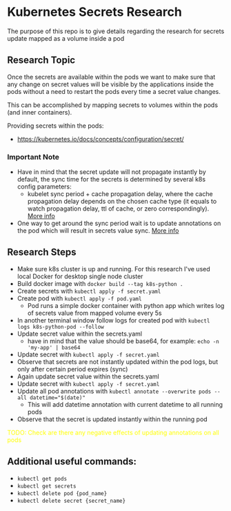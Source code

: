 # Kubernetes Secrets Research
The purpose of this repo is to give details regarding the research for secrets update mapped as a volume inside a pod

## Research Topic
Once the secrets are available within the pods we want to make sure that any change on secret values will be visible by the applications inside the pods without a need to restart the pods every time a secret value changes.

This can be accomplished by mapping secrets to volumes within the pods (and inner containers).

Providing secrets within the pods:
- https://kubernetes.io/docs/concepts/configuration/secret/

### Important Note
- Have in mind that the secret update will not propagate instantly by default, the sync time for the secrets is determined by several k8s config parameters:
    - kubelet sync period + cache propagation delay, where the cache propagation delay depends on the chosen cache type (it equals to watch propagation delay, ttl of cache, or zero correspondingly). [More info](https://kubernetes.io/docs/concepts/configuration/secret/)
- One way to get around the sync period wait is to update annotations on the pod which will result in secrets value sync. [More info](https://github.com/kubernetes/kubernetes/issues/30189)

## Research Steps
- Make sure k8s cluster is up and running. For this research I've used local Docker for desktop single node cluster
- Build docker image with `docker build --tag k8s-python .`
- Create secrets with `kubectl apply -f secret.yaml`
- Create pod with `kubectl apply -f pod.yaml`
    - Pod runs a simple docker container with python app which writes log of secrets value from mapped volume every 5s
- In another terminal window follow logs for created pod with `kubectl logs k8s-python-pod --follow`
- Update secret value within the secrets.yaml
    - have in mind that the value should be base64, for example: `echo -n 'my-app' | base64`
- Update secret with `kubectl apply -f secret.yaml`
- Observe that secrets are not instantly updated within the pod logs, but only after certain period expires (sync)
- Again update secret value within the secrets.yaml
- Update secret with `kubectl apply -f secret.yaml`
- Update all pod annotations with `kubectl annotate --overwrite pods --all datetime="$(date)"`
    - This will add datetime annotation with current datetime to all running pods
- Observe that the secret is updated instantly within the running pod

<span style="color:yellow">
    TODO: Check are there any negative effects of updating annotations on all pods
</span>

## Additional useful commands:
- `kubectl get pods`
- `kubectl get secrets`
- `kubectl delete pod {pod_name}`
- `kubectl delete secret {secret_name}`
